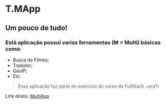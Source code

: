 # T.MApp
## Um pouco de tudo!

### Está aplicação possui varias ferramentas (M = Multi) básicas como:

- Busca de Filmes;
- Tradutor;
- GeoIP;
- Etc.

> Essa aplicação faz parte do exercício do curso de FullStack +praTi


Link direto: <a href="https://thiagocs0.github.io/FS-MultiApp/" target="_blank" >MultiApp</a>